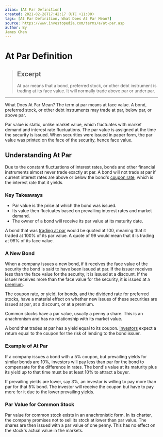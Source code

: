 ```yaml
---
alias: [At Par Definition]
created: 2021-02-28T17:42:17 (UTC +11:00)
tags: [At Par Definition, What Does At Par Mean?]
source: https://www.investopedia.com/terms/a/at-par.asp
author: By
James Chen
---
```


# At Par Definition

> ## Excerpt
> At par means that a bond, preferred stock, or other debt instrument is trading at its face value. It will normally trade above par or under par.

---

What Does At Par Mean?
The term at par means at face value. A bond, preferred stock, or other debt instruments may trade at par, below par, or above par.

Par value is static, unlike market value, which fluctuates with market demand and interest rate fluctuations. The par value is assigned at the time the security is issued. When securities were issued in paper form, the par value was printed on the face of the security, hence face value.

## Understanding At Par

Due to the constant fluctuations of interest rates, bonds and other financial instruments almost never trade exactly at par. A bond will not trade at par if current interest rates are above or below the bond's [coupon rate](https://www.investopedia.com/terms/c/coupon-rate.asp), which is the interest rate that it yields.

### Key Takeaways

-   Par value is the price at which the bond was issued.
-   Its value then fluctuates based on prevailing interest rates and market demand.
-   The owner of a bond will receive its par value at its maturity date.

A bond that was [trading at par](https://www.investopedia.com/terms/b/bondquote.asp) would be quoted at 100, meaning that it traded at 100% of its par value. A quote of 99 would mean that it is trading at 99% of its face value.

### A New Bond

When a company issues a new bond, if it receives the face value of the security the bond is said to have been issued at par. If the issuer receives less than the face value for the security, it is issued at a discount. If the issuer receives more than the face value for the security, it is issued at a [premium](https://www.investopedia.com/terms/p/premium.asp).

The coupon rate, or yield, for bonds, and the dividend rate for preferred stocks, have a material effect on whether new issues of these securities are issued at par, at a discount, or at a premium.

Common stocks have a par value, usually a penny a share. This is an anachronism and has no relationship with its market value.

A bond that trades at par has a yield equal to its coupon. [Investors](https://www.investopedia.com/terms/i/investor.asp) expect a return equal to the coupon for the risk of lending to the bond issuer.

### Example of At Par

If a company issues a bond with a 5% coupon, but prevailing yields for similar bonds are 10%, investors will pay less than par for the bond to compensate for the difference in rates. The bond's value at its maturity plus its yield up to that time must be at least 10% to attract a buyer.

If prevailing yields are lower, say 3%, an investor is willing to pay more than par for that 5% bond. The investor will receive the coupon but have to pay more for it due to the lower prevailing yields.

### Par Value for Common Stock

Par value for common stock exists in an anachronistic form. In its charter, the company promises not to sell its stock at lower than par value. The shares are then issued with a par value of one penny. This has no effect on the stock's actual value in the markets.
